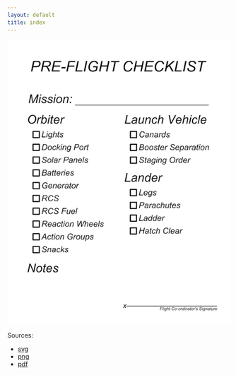 ```yaml
---
layout: default
title: index
---
```


[<img src="/assets/images/ksp-checklist-preview.png" alt="checklist preview" class='checklist-preview' />](https://raw.github.com/davefp/ksp-checklist/master/ksp-checklist-print.png)

Sources:

* [svg]()
* [png](https://raw.github.com/davefp/ksp-checklist/master/ksp-checklist-print.png)
* [pdf](https://github.com/davefp/ksp-checklist/blob/master/ksp-checklist-print.pdf?raw=true)